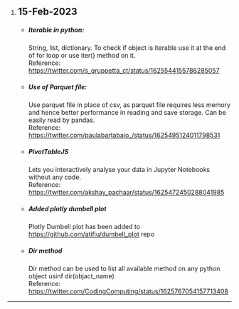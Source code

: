1. ## 15-Feb-2023

    - ##### Iterable in python: 
        String, list, dictionary. To check if object is iterable use it at the end of for loop or use iter() method on it.  
        Reference: https://twitter.com/s_gruppetta_ct/status/1625544155786285057

    - ##### Use of Parquet file: 
        Use parquet file in place of csv, as parquet file requires less memory and hence better performance in reading and save storage. Can be easily read by pandas.  
        Reference: https://twitter.com/paulabartabajo_/status/1625495124011798531

    - ##### PivotTableJS 
        Lets you interactively analyse your data in Jupyter Notebooks without any code.  
        Reference: https://twitter.com/akshay_pachaar/status/1625472450288041985

    - ##### Added plotly dumbell plot
        Plotly Dumbell plot has been added to https://github.com/atifiu/dumbell_plot repo  

    - ##### Dir method
        Dir method can be used to list all available method on any python object usinf dir(objact_name)  
        Reference: https://twitter.com/CodingComputing/status/1625767054157713408
        

---
